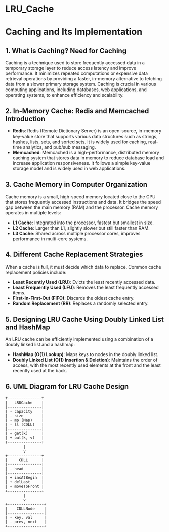 # LRU_Cache
# Caching and Its Implementation

## 1. What is Caching? Need for Caching
Caching is a technique used to store frequently accessed data in a temporary storage layer to reduce access latency and improve performance. It minimizes repeated computations or expensive data retrieval operations by providing a faster, in-memory alternative to fetching data from a slower primary storage system. Caching is crucial in various computing applications, including databases, web applications, and operating systems, to enhance efficiency and scalability.

## 2. In-Memory Cache: Redis and Memcached Introduction
- **Redis**: Redis (Remote Dictionary Server) is an open-source, in-memory key-value store that supports various data structures such as strings, hashes, lists, sets, and sorted sets. It is widely used for caching, real-time analytics, and pub/sub messaging.
- **Memcached**: Memcached is a high-performance, distributed memory caching system that stores data in memory to reduce database load and increase application responsiveness. It follows a simple key-value storage model and is widely used in web applications.

## 3. Cache Memory in Computer Organization
Cache memory is a small, high-speed memory located close to the CPU that stores frequently accessed instructions and data. It bridges the speed gap between the main memory (RAM) and the processor. Cache memory operates in multiple levels:
- **L1 Cache**: Integrated into the processor, fastest but smallest in size.
- **L2 Cache**: Larger than L1, slightly slower but still faster than RAM.
- **L3 Cache**: Shared across multiple processor cores, improves performance in multi-core systems.

## 4. Different Cache Replacement Strategies
When a cache is full, it must decide which data to replace. Common cache replacement policies include:
- **Least Recently Used (LRU)**: Evicts the least recently accessed data.
- **Least Frequently Used (LFU)**: Removes the least frequently accessed items.
- **First-In-First-Out (FIFO)**: Discards the oldest cache entry.
- **Random Replacement (RR)**: Replaces a randomly selected entry.

## 5. Designing LRU Cache Using Doubly Linked List and HashMap
An LRU cache can be efficiently implemented using a combination of a doubly linked list and a hashmap:
- **HashMap (O(1) Lookup)**: Maps keys to nodes in the doubly linked list.
- **Doubly Linked List (O(1) Insertion & Deletion)**: Maintains the order of access, with the most recently used elements at the front and the least recently used at the back.

## 6. UML Diagram for LRU Cache Design
```
+---------------+
|   LRUCache    |
|---------------|
| - capacity    |
| - size        |
| - mp (Map)    |
| - ll (CDLL)   |
|---------------|
| + get(k)      |
| + put(k, v)   |
+---------------+
        |
        v
+---------------+
|     CDLL      |
|---------------|
| - head        |
|---------------|
| + insAtBegin  |
| + delLast     |
| + moveToFront |
+---------------+
        |
        v
+----------------+
|    CDLLNode    |
|----------------|
| - key, val     |
| - prev, next   |
+----------------+
```
